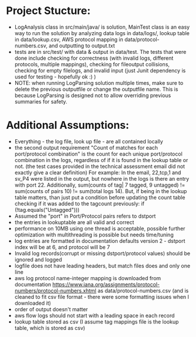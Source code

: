 # Project Stucture:
- LogAnalysis class in src/main/java/ is solution, MainTest class is an easy way to run
  the solution by analyzing data logs in data/logs/, lookup table in data/lookup.csv,
  AWS protocol mapping in data/protocol-numbers.csv, and outputting to output.txt
- tests are in src/test/ with data & output in data/test. The tests that were done include 
  checking for correctness (with invalid logs, different protocols, multiple mappings),
  checking for fileoutput collisions, checking for empty filelogs, and invalid input 
  (just Junit dependency is used for testing - hopefully ok :) )
- NOTE: when running LogParsing solution multiple times, make sure to delete the previous outputfile
   or change the outputfile name. This is because LogParsing is designed not to allow overriding
   previous summaries for safety.

# Additional Assumptions:
- Everything - the log file, look up file - are all contained locally
- the second output requirement "Count of matches for each port/protocol combination" is the count for each unique
   port/protocol combination in the logs, regardless of if it is found in the lookup table or not.
   (the test cases provided in the technical assessment email did not exactly give a clear definition)
   For example: In the email, 22,tcp,1 and sv_P4 were listed in the output, but nowhere in the logs is there an entry
   with port 22. Additionally, sum(counts of tag| 7 tagged, 9 untagged) != sum(counts of pairs 10) != sum(total logs 14).
   But, if being in the lookup table matters, than just put a condition before updating the count
   table checking if it was added to the tagcount previously: if (!tag.equals("Untagged")))
- Assumed the "port" in Port/Protocol pairs refers to dstport
- the entries in lookuptable are all valid and correct
- performance on 10MB using one thread is acceptable, possible further optimization with multithreading is possible but needs time/tuning
- log entries are formatted in documentation defaults version 2 - dstport index will be at 6, and protocol will be 7
- Invalid log records(corrupt or missing dstport/protocol values) should be ignored and logged
- logfile does not have leading headers, but match files does and only one line
- aws log protocol name-integer mapping is downloaded from documentation https://www.iana.org/assignments/protocol-numbers/protocol-numbers.xhtml as data/protocol-numbers.csv
  (and is cleaned to fit csv file format - there were some formatting issues when I downloaded it)
- order of output doesn't matter
- aws flow logs should not start with a leading space in each record
- lookup table stored as csv (I assume tag mappings file is the lookup table, which is stored as csv)
